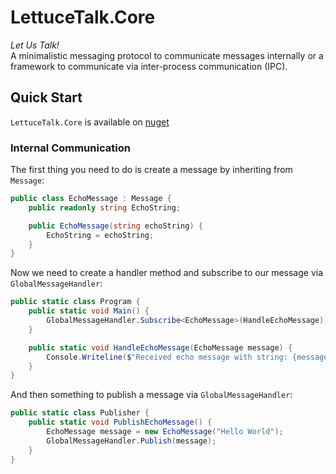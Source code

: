 # LettuceTalk.Core
*Let Us Talk!*<br>
A minimalistic messaging protocol to communicate messages internally or a framework to communicate  via inter-process communication (IPC).

## Quick Start
`LettuceTalk.Core` is available on [nuget](https://www.nuget.org/packages/LettuceTalk.Core)

### Internal Communication
The first thing you need to do is create a message by inheriting from `Message`:

```csharp
public class EchoMessage : Message {
    public readonly string EchoString;

    public EchoMessage(string echoString) {
        EchoString = echoString;
    }
}
```

Now we need to create a handler method and subscribe to our message via `GlobalMessageHandler`:

```csharp
public static class Program {
    public static void Main() {
        GlobalMessageHandler.Subscribe<EchoMessage>(HandleEchoMessage);
    }

    public static void HandleEchoMessage(EchoMessage message) {
        Console.Writeline($"Received echo message with string: {message.EchoString}");
    }
}
```

And then something to publish a message via `GlobalMessageHandler`:

```csharp
public static class Publisher {
    public static void PublishEchoMessage() {
        EchoMessage message = new EchoMessage("Hello World");
        GlobalMessageHandler.Publish(message);
    }
}